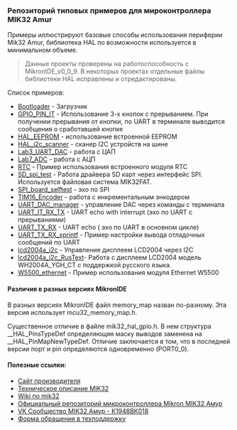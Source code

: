 ### Репозиторий типовых примеров для мироконтроллера MIK32 Amur 
Примеры иллюстрируют базовые способы использования периферии Mik32 Amur,  библиотека HAL  по возможности используется в минимальном объеме. 

> Данные проекты проверены на работоспособность с MikronIDE_v0_0_9.
> В некоторых проектах отдельные файлы библиотеки HAL исправлены и отредактированы. 

Список примеров:
- [Bootloader](https://github.com/ppryaz/mik32_Amur_example/tree/main/Bootloader) - Загрузчик
- [GPIO_PIN_IT](https://github.com/ppryaz/mik32_Amur_example/tree/main/GPIO_PIN_IT) - Использование 3-х кнопок с прерыванием. 	При получении прерывания от кнопки,  по UART в терминале выводится сообщения о сработавшей кнопке
- [HAL_EEPROM](https://github.com/ppryaz/mik32_Amur_example/tree/main/HAL_EEPROM) - использование встроенной EEPROM
- [HAL_i2c_scanner](https://github.com/ppryaz/mik32_Amur_example/tree/main/HAL_i2c_scanner) - сканер I2C устройств на шине
- [Lab3_UART_DAC](https://github.com/ppryaz/mik32_Amur_example/tree/main/Lab3_UART_DAC) - работа с ЦАП
- [Lab7_ADC](https://github.com/ppryaz/mik32_Amur_example/tree/main/Lab7_ADC) - работа с АЦП
- [RTC](https://github.com/ppryaz/mik32_Amur_example/tree/main/RTC) - Пример использования встроенного модуля RTC
- [SD_spi_test]( https://github.com/ppryaz/mik32_Amur_example/tree/main/SD_spi_test) - Работа драйвера SD карт через интерфейс SPI. Используется файловая система MIK32FAT. 
- [SPI_board_selftest](https://github.com/ppryaz/mik32_Amur_example/tree/main/SPI_board_selftest) - эхо по SPI
- [TIM16_Encoder](https://github.com/ppryaz/mik32_Amur_example/tree/main/TIM16_Encoder) - работа с инкрементальным энкодером 
- [UART_DAC_manager](https://github.com/ppryaz/mik32_Amur_example/tree/main/UART_DAC_manager) - управление DAC через команды с терминала
- [UART_IT_RX_TX](https://github.com/ppryaz/mik32_Amur_example/tree/main/UART_IT_RX_TX) - UART echo with interrupt (эхо по UART с прерываниями)
- [UART_TX_RX](https://github.com/ppryaz/mik32_Amur_example/tree/main/UART_TX_RX) - UART echo ( эхо по UART в основном цикле)
- [UART_TX_RX_xprintf](https://github.com/ppryaz/mik32_Amur_example/tree/main/UART_TX_RX_xprintf) - Пример настройки вывода отладочных сообщений по UART
- [lcd2004a_i2c](https://github.com/ppryaz/mik32_Amur_example/tree/main/lcd2004a_i2c) - Управление дисплеем LCD2004 через I2C
- [lcd2004a_i2c_RusText](https://github.com/ppryaz/mik32_Amur_example/tree/main/lcd2004a_i2c_RusText)- Работа с дисплеем LCD2004 модель WH2004A_YGH_CT с поддержкой русского языка.
- [W5500_ethernet](https://github.com/ppryaz/mik32_Amur_example/tree/main/W5500_ethernet) - Пример использования модуля Ethernet W5500


#### Различия в разных версиях MikronIDE
В разных версиях MikronIDE файл memory_map  назван по-разному. Эта версия использует mcu32_memory_map.h.

Существенное отличие в файле mik32_hal_gpio.h. В нем структура __HAL_PinsTypeDef определяющяя маску выводов заменена на __HAL_PinMapNewTypeDef.
Отличие заключается в том, что в последней версии  порт и pin определяются одновременно (PORT0_0).

#### Полезные ссылки:
- [Сайт производителя](https://mikron.ru/products/mikrokontrollery/mk32-amur/?ysclid=m433334y8n259691795)
- [Техническое описание MIK32](https://nc.mikron.ru/s/aXSRc8HdLAM2LLg/download)
- [Wiki по mik32](https://wiki.mik32.ru/Заглавная_страница)
- [Официальный репозиторий микроконтроллера Mikron MIK32 Амур](https://github.com/MikronMIK32?ysclid=m434su1vbn219021505)
- [VK Сообщество MIK32 Амур - К1948ВК018](https://vk.com/mik32_amur?ysclid=m4339m5olf94696113)
- [Форма обращения в техподдержку](https://bugreport.mik32.ru/)
